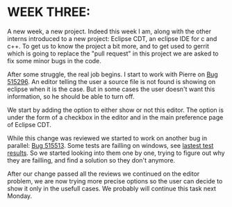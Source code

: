 # WEEK THREE:

A new week, a new project. Indeed this week I am, along with the other interns introduced
to a new project: Eclipse CDT, an eclipse IDE for c and c++. To get us to know the project
a bit more, and to get used to gerrit which is going to replace the "pull request" in this
project we are asked to fix some minor bugs in the code.

After some struggle, the real job begins. I start to work with Pierre on [Bug 515296](https://bugs.eclipse.org/bugs/show_bug.cgi?id=515296).
An editor telling the user a source file is not found is showing on eclipse when it is the
case. But in some cases the user doesn't want this information, so he should be able to
turn off.

We start by adding the option to either show or not this editor. The option is under the
form of a checkbox in the editor and in the main preference page of Eclipse CDT.

While this change was reviewed we started to work on another bug in parallel:
[Bug 515513](https://bugs.eclipse.org/bugs/show_bug.cgi?id=515513). Some tests are failling on windows, see [lastest test results](https://hudson.eclipse.org/cdt/job/cdt-master-windows/lastCompletedBuild/testReport/).
So we started looking into them one by one, trying to figure out why they are failling,
and find a solution so they don't anymore.

After our change passed all the reviews we continued on the editor problem, we are now
trying more precise options so the user can decide to show it only in the usefull cases.
We probably will continue this task next Monday.

